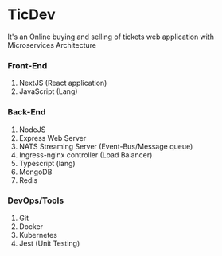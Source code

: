 # TicDev
It's an Online buying and selling of tickets web application with Microservices Architecture
### Front-End
1) NextJS (React application)
2) JavaScript (Lang)
### Back-End
1) NodeJS
2) Express Web Server 
3) NATS Streaming Server (Event-Bus/Message queue)
4) Ingress-nginx controller (Load Balancer)
5) Typescript (lang)
6) MongoDB
7) Redis
### DevOps/Tools
1) Git
2) Docker 
3) Kubernetes
4) Jest (Unit Testing)

